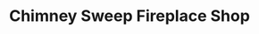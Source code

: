 ---
title: "Chimney Sweep Fireplace Shop"
url: /barre/chimney-sweep-fireplace-shop/
shop: fireplace
---